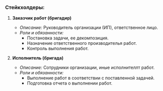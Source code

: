 ### Стейкхолдеры:

1. **Заказчик работ (бригадир)**
    - *Описание:* Руководитель организации (ИП), ответственное лицо.
    - *Роли и обязанности:*
        - Постановка задачи, ее декомпозиция.
        - Назначение ответственного производителья работ.
        - Контроль выполнения работ.

2. **Исполнитель (бригада)**
    - *Описание:* Сотрудники организации, иные исполнителлт работ.
    - *Роли и обязанности:*
        - Выполнение работ в соответствии с поставленной задачей.
        - Подготовка отчета о выполнении работ.